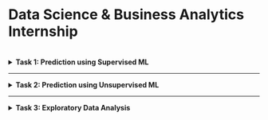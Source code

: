 # Data Science & Business Analytics Internship

<br/>

<details> 
  <summary><b>Task 1:  Prediction using Supervised ML</b></summary>
  <p>
    <ul>
      <li> To Predict the percentage of a student based on the no. of study hours using Linear Regression.</li>
      <li> Language : Python3 </li>
      <li> Dataset : <a href="http://bit.ly/w-data">http://bit.ly/w-data</a></li>
      <li> Code : <a href="https://github.com/Candida18/Data-Science-Business-Analytics/blob/fbddb26d4c64990a0efbd0c7aa1fe61722a424c0/Data%20Science%20&%20Business%20Analytics%20Task%201.ipynb"> Click Here </a></li>
    </ul>
  </p>
</details>
<hr>

<details> 
  <summary><b>Task 2:  Prediction using Unsupervised ML</b></summary>
  <p>
    <ul>
      <li> To predict the minimum number of clusters from the 'Iris Dataset', and represent it visually.</li>
      <li> Language : Python3 </li>
      <li> Dataset <a href="https://bit.ly/3kXTdox">https://bit.ly/3kXTdox</a></li>
      <li> Code : <a href="https://github.com/Candida18/Data-Science-Business-Analytics/blob/main/Data_Science_%26_Business_Analytics_Task_2.ipynb"> Click Here </a></li>
    </ul>
  </p>
</details>

<hr>
<details> 
  <summary><b>Task 3:  Exploratory Data Analysis</b></summary>
  <p>
    <ul>
      <li> To find out the weak areas where a business manager could work to make more profit in the sales & to identify business problems that could arise by exploring the data.</li>
      <li> Language : Python3 </li>
      <li> Dataset <a href="https://bit.ly/3i4rbWl">https://bit.ly/3i4rbWl</a></li>
      <li> Code : <a href="https://github.com/Candida18/Data-Science-Business-Analytics/blob/main/Data_Science_%26_Business_Analytics_Task_3.ipynb"> Click Here </a></li>
    </ul>
  </p>
</details>
